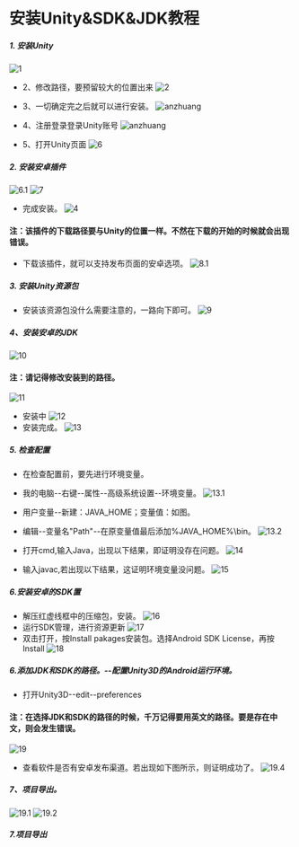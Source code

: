 # 安装Unity&SDK&JDK教程
##### 1. 安装Unity
![1](img/1.png)
- 2、修改路径，要预留较大的位置出来
![2](img/3.png)
- 3、一切确定完之后就可以进行安装。
![anzhuang](img/anzhuang.png)

- 4、注册登录登录Unity账号
![anzhuang](img/anzhuang.png)

- 5、打开Unity页面
![6](img/6.png)

##### 2. 安装安卓插件
![6.1](img/6.1.png)
![7](img/7.png)
- 完成安装。
![4](img/4.png)
#### 注：该插件的下载路径要与Unity的位置一样。不然在下载的开始的时候就会出现错误。
- 下载该插件，就可以支持发布页面的安卓选项。
![8.1](img/8.1.png)

##### 3. 安装Unity资源包
- 安装该资源包没什么需要注意的，一路向下即可。
![9](img/9.png)

##### 4、安装安卓的JDK
![10](img/10.png)
#### 注：请记得修改安装到的路径。
![11](img/11.png)
- 安装中
![12](img/12.png)
- 安装完成。
![13](img/13.png)

##### 5. 检查配置
- 在检查配置前，要先进行环境变量。
- 我的电脑--右键--属性--高级系统设置--环境变量。
![13.1](img/13.1.png) 
- 用户变量--新建：JAVA_HOME；变量值：如图。
- 编辑--变量名"Path"--在原变量值最后添加%JAVA_HOME%\bin。
![13.2](img/13.2.png)

- 打开cmd,输入Java，出现以下结果，即证明没存在问题。
![14](img/14.png)
- 输入javac,若出现以下结果，这证明环境变量没问题。
![15](img/15.png)

##### 6.安装安卓的SDK置
- 解压红虚线框中的压缩包，安装。
![16](img/16.png)
- 运行SDK管理，进行资源更新
![17](img/17.png)
- 双击打开，按Install pakages安装包。选择Android SDK License，再按Install
![18](img/18.png)

##### 6.添加JDK和SDK的路径。--配置Unity3D的Android运行环境。
- 打开Unity3D--edit--preferences
#### 注：在选择JDK和SDK的路径的时候，千万记得要用英文的路径。要是存在中文，则会发生错误。
![19](img/19.png)
- 查看软件是否有安卓发布渠道。若出现如下图所示，则证明成功了。
![19.4](img/19.4.png)
##### 7、项目导出。

![19.1](img/19.1.png)
![19.2](img/19.2.png)

##### 7.项目导出

